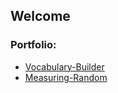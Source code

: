 ## Welcome


### Portfolio:

* <a href="https://github.com/Grivois/Vocabulary-Builder">Vocabulary-Builder</a>
* <a href="https://github.com/Grivois/Measuring-Random">Measuring-Random</a>


